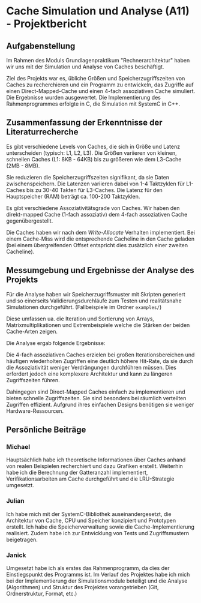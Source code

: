 # Cache Simulation und Analyse (A11) - Projektbericht


## Aufgabenstellung
Im Rahmen des Moduls Grundlagenpraktikum "Rechnerarchitektur" haben wir uns mit der Simulation und Analyse von Caches beschäftigt.

Ziel des Projekts war es, übliche Größen und Speicherzugriffszeiten von Caches zu recherchieren und ein Programm zu entwickeln, das Zugriffe auf einen Direct-Mapped-Cache und einen 4-fach assoziativen Cache simuliert. Die Ergebnisse wurden ausgewertet. Die Implementierung des Rahmenprogrammes erfolgte in C, die Simulation mit SystemC in C++.


## Zusammenfassung der Erkenntnisse der Literaturrecherche
Es gibt verschiedene Levels von Caches, die sich in Größe und Latenz unterscheiden (typisch: L1, L2, L3). Die Größen variieren von kleinen, schnellen Caches (L1: 8KB - 64KB) bis zu größeren wie dem L3-Cache (2MB - 8MB).

Sie reduzieren die Speicherzugriffszeiten signifikant, da sie Daten zwischenspeichern. Die Latenzen variieren dabei von 1-4 Taktzyklen für L1-Caches bis zu 30-40 Takten für L3-Caches. Die Latenz für den Hauptspeicher (RAM) beträgt ca. 100-200 Taktzyklen.

Es gibt verschiedene Assoziativitätsgrade von Caches. Wir haben den direkt-mapped Cache (1-fach assoziativ) dem 4-fach assoziativen Cache gegenübergestellt.

Die Caches haben wir nach dem _Write-Allocate_ Verhalten implementiert.
Bei einem Cache-Miss wird die entsprechende Cacheline in den Cache geladen (bei einem übergreifenden Offset entspricht dies zusätzlich einer zweiten Cacheline).

## Messumgebung und Ergebnisse der Analyse des Projekts
Für die Analyse haben wir Speicherzugriffsmuster mit Skripten generiert und so einerseits Validierungsdurchläufe zum Testen und realitätsnahe Simulationen durchgeführt. (Fallbeispiele im Ordner `examples/`)

Diese umfassen ua. die Iteration und Sortierung von Arrays, Matrixmultiplikationen und Extrembeispiele welche die Stärken der beiden Cache-Arten zeigen.

Die Analyse ergab folgende Ergebnisse:

Die 4-fach assoziativen Caches erzielen bei großen Iterationsbereichen und häufigen wiederholten Zugriffen eine deutlich höhere Hit-Rate, da sie durch die Assoziativität weniger Verdrängungen durchführen müssen. Dies erfordert jedoch eine komplexere Architektur und kann zu längeren Zugriffszeiten führen.

Dahingegen sind Direct-Mapped Caches einfach zu implementieren und bieten schnelle Zugriffszeiten. Sie sind besonders bei räumlich verteilten Zugriffen effizient. Aufgrund ihres einfachen Designs benötigen sie weniger Hardware-Ressourcen.


## Persönliche Beiträge

### Michael
Hauptsächlich habe ich theoretische Informationen über Caches anhand von realen Beispielen recherchiert und dazu Grafiken erstellt. Weiterhin habe ich die Berechnung der Gatteranzahl implementiert, Verifikationsarbeiten am Cache durchgeführt und die LRU-Strategie umgesetzt.


### Julian
Ich habe mich mit der SystemC-Bibliothek auseinandergesetzt, die Architektur von Cache, CPU und Speicher konzipiert und Prototypen erstellt. Ich habe die Speicherverwaltung sowie die Cache-Implementierung realisiert. Zudem habe ich zur Entwicklung von Tests und Zugriffsmustern beigetragen.

### Janick
Umgesetzt habe ich als erstes das Rahmenprogramm, da dies der Einstiegspunkt des Programms ist.
Im Verlauf des Projektes habe ich mich bei der Implementierung der Simulationsmodule beteiligt und die Analyse (Algorithmen) und Struktur des Projektes vorangetrieben (Git, Ordnerstruktur, Format, etc.)
